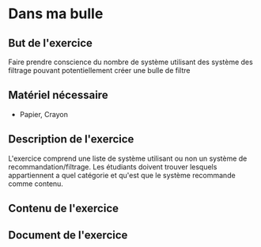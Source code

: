 
# Dans ma bulle

## But de l'exercice

Faire prendre conscience du nombre de système utilisant des système des filtrage pouvant potentiellement créer une bulle de filtre

## Matériel nécessaire

-   Papier, Crayon

## Description de l'exercice

L'exercice comprend une liste de système utilisant ou non un système de recommandation/filtrage. Les étudiants doivent trouver lesquels appartiennent a quel catégorie et qu'est que le système recommande comme contenu.

## Contenu de l'exercice

## Document de l'exercice
<!--stackedit_data:
eyJoaXN0b3J5IjpbMjEyNzY1MzU4Nl19
-->